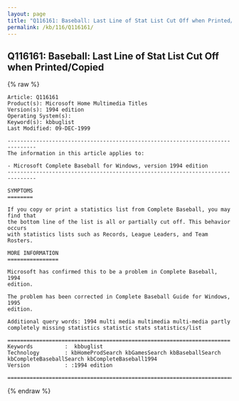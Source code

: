```yaml
---
layout: page
title: "Q116161: Baseball: Last Line of Stat List Cut Off when Printed/Copied"
permalink: /kb/116/Q116161/
---
```


## Q116161: Baseball: Last Line of Stat List Cut Off when Printed/Copied

{% raw %}

	Article: Q116161
	Product(s): Microsoft Home Multimedia Titles
	Version(s): 1994 edition
	Operating System(s): 
	Keyword(s): kbbuglist
	Last Modified: 09-DEC-1999
	
	-------------------------------------------------------------------------------
	The information in this article applies to:
	
	- Microsoft Complete Baseball for Windows, version 1994 edition 
	-------------------------------------------------------------------------------
	
	SYMPTOMS
	========
	
	If you copy or print a statistics list from Complete Baseball, you may find that
	the bottom line of the list is all or partially cut off. This behavior occurs
	with statistics lists such as Records, League Leaders, and Team Rosters.
	
	MORE INFORMATION
	================
	
	Microsoft has confirmed this to be a problem in Complete Baseball, 1994
	edition.
	
	The problem has been corrected in Complete Baseball Guide for Windows, 1995
	edition.
	
	Additional query words: 1994 multi media multimedia multi-media partly completely missing statistics statistic stats statistics/list
	
	======================================================================
	Keywords          :  kbbuglist
	Technology        : kbHomeProdSearch kbGamesSearch kbBaseballSearch kbCompleteBaseballSearch kbCompleteBaseball1994
	Version           : :1994 edition
	
	=============================================================================
	

{% endraw %}
